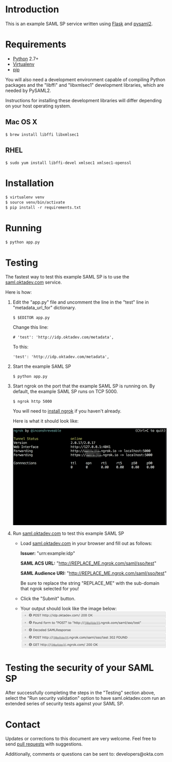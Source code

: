 # Introduction

This is an example SAML SP service written using [Flask](http://flask.pocoo.org/) and [pysaml2](https://github.com/rohe/pysaml2).

# Requirements

-   [Python](https://www.python.org/) 2.7+
-   [Virtualenv](https://virtualenv.pypa.io/en/latest/)
-   [pip](https://pip.pypa.io/en/stable/)

You will also need a development environment capable of compiling
Python packages and the "libffi" and "libxmlsec1" development
libraries, which are needed by PySAML2.

Instructions for installing these development libraries will differ
depending on your host operating system.

## Mac OS X

```shell
$ brew install libffi libxmlsec1
```

## RHEL

```shell
$ sudo yum install libffi-devel xmlsec1 xmlsec1-openssl
```

# Installation

```shell
$ virtualenv venv
$ source venv/bin/activate
$ pip install -r requirements.txt 
```

# Running

 ```shell
$ python app.py 
 ```

# Testing

The fastest way to test this example SAML SP is to use the [saml.oktadev.com](http://saml.oktadev.com/) service.

Here is how:

1.  Edit the "app.py" file and uncomment the line in the "test" line in "metadata\_url\_for" dictionary.
    
    ```shell
    $ $EDITOR app.py
    ```
    
    Change this line:
    
    ```shell
    # 'test': 'http://idp.oktadev.com/metadata',                                                                                                
    ```
    
    To this:
    
    ```shell
    'test': 'http://idp.oktadev.com/metadata',
    ```
2.  Start the example SAML SP
    
    ```shell
    $ python app.py
    ```
3.  Start ngrok on the port that the example SAML SP is running on. By default, the example SAML SP runs on TCP 5000.
    
    ```shell
    $ ngrok http 5000
    ```
    
    You will need to [install ngrok](https://ngrok.com/download) if you haven't already.
    
    Here is what it should look like:
    
    ![img](./docs/_static/ngrok.png "A screenshot of ngrok 2.0 running")
4.  Run [saml.oktadev.com](http://saml.oktadev.com) to test this example SAML SP
    -   Load [saml.oktadev.com](http://saml.oktadev.com) in your browser and fill out as follows:
        
        **Issuer:** "urn:example:idp"
        
        **SAML ACS URL:** "<http://REPLACE_ME.ngrok.com/saml/sso/test>"
        
        **SAML Audience URI:** "<http://REPLACE_ME.ngrok.com/saml/sso/test>"
        
        Be sure to replace the string "REPLACE\_ME" with the sub-domain that ngrok selected for you!
    -   Click the "Submit" button.
    -   Your output should look like the image below:
        ![img](./docs/_static/validation-success.png)

# Testing the security of your SAML SP

After successfully completing the steps in the "Testing" section
above, select the "Run security validation" option to have
saml.oktadev.com run an extended series of security tests against
your SAML SP.

# Contact

Updates or corrections to this document are very welcome. Feel free
to send [pull requests](https://help.github.com/articles/using-pull-requests/) with suggestions.


Additionally, comments or questions can be sent to:
&#x64;&#x65;&#x76;&#x65;&#x6C;&#x6F;&#x70;&#x65;&#x72;&#x73;&#x40;&#x6F;&#x6B;&#x74;&#x61;&#x2E;&#x63;&#x6F;&#x6D;